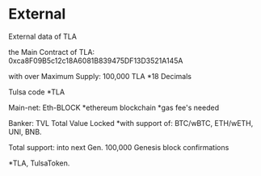 # External
External data of TLA

the Main Contract of TLA: 0xca8F09B5c12c18A6081B839475DF13D3521A145A

with over Maximum Supply: 100,000 TLA *18 Decimals

Tulsa code *TLA

Main-net: Eth-BLOCK *ethereum blockchain *gas fee's needed

Banker: TVL Total Value Locked *with support of: BTC/wBTC, ETH/wETH, UNI, BNB.

Total support: into next Gen. 100,000 Genesis block confirmations

*TLA, TulsaToken.
